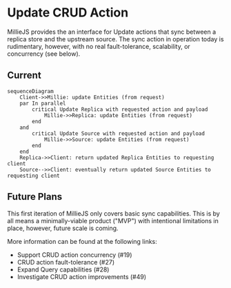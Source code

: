 # Update CRUD Action

MillieJS provides the an interface for Update actions that sync between a
replica store and the upstream source. The sync action in operation today is
rudimentary, however, with no real fault-tolerance, scalability, or
concurrency (see below).

## Current

```mermaid
sequenceDiagram
    Client->>Millie: update Entities (from request)
    par In parallel
        critical Update Replica with requested action and payload
            Millie->>Replica: update Entities (from request)
        end
    and
        critical Update Source with requested action and payload
            Millie->>Source: update Entities (from request)
        end
    end
    Replica->>Client: return updated Replica Entities to requesting client
    Source-->>Client: eventually return updated Source Entities to requesting client
```

## Future Plans

This first iteration of MillieJS only covers basic sync capabilities. This is
by all means a minimally-viable product ("MVP") with intentional limitations in
place, however, future scale is coming.

More information can be found at the following links:
- Support CRUD action concurrency (#19)
- CRUD action fault-tolerance (#27)
- Expand Query capabilities (#28)
- Investigate CRUD action improvements (#49)
